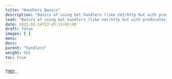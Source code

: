 ```yaml
---
title: "Handlers Basics"
description: "Basics of using bot handlers (like net/http but with predicates)."
lead: "Basics of using bot handlers (like net/http but with predicates)."
date: 2022-02-14T22:43:12+02:00
draft: false
images: [ ]
menu:
docs:
parent: "handlers"
weight: 601
toc: true
---
```


TBD...
